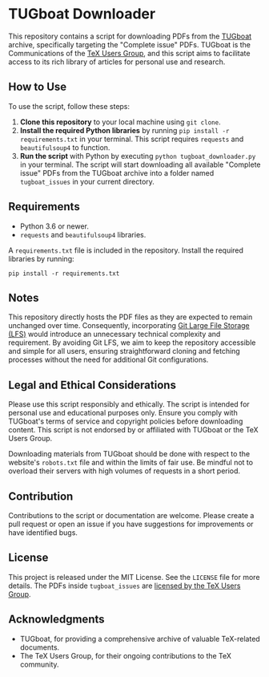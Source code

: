 # TUGboat Downloader

This repository contains a script for downloading PDFs from the [TUGboat](https://www.tug.org/TUGboat/) archive, specifically targeting the "Complete issue" PDFs. TUGboat is the Communications of the [TeX Users Group](https://www.tug.org/), and this script aims to facilitate access to its rich library of articles for personal use and research.

## How to Use

To use the script, follow these steps:

1. **Clone this repository** to your local machine using `git clone`.
2. **Install the required Python libraries** by running `pip install -r requirements.txt` in your terminal. This script requires `requests` and `beautifulsoup4` to function.
3. **Run the script** with Python by executing `python tugboat_downloader.py` in your terminal. The script will start downloading all available "Complete issue" PDFs from the TUGboat archive into a folder named `tugboat_issues` in your current directory.

## Requirements

- Python 3.6 or newer.
- `requests` and `beautifulsoup4` libraries.

A `requirements.txt` file is included in the repository. Install the required libraries by running:

    pip install -r requirements.txt


## Notes

This repository directly hosts the PDF files as they are expected to remain unchanged over time.
Consequently, incorporating [Git Large File Storage (LFS)](https://git-lfs.github.com/) would introduce an unnecessary technical complexity and requirement.
By avoiding Git LFS, we aim to keep the repository accessible and simple for all users, ensuring straightforward cloning and fetching processes without the need for additional Git configurations.

## Legal and Ethical Considerations

Please use this script responsibly and ethically. The script is intended for personal use and educational purposes only. Ensure you comply with TUGboat's terms of service and copyright policies before downloading content. This script is not endorsed by or affiliated with TUGboat or the TeX Users Group.

Downloading materials from TUGboat should be done with respect to the website's `robots.txt` file and within the limits of fair use. Be mindful not to overload their servers with high volumes of requests in a short period.

## Contribution

Contributions to the script or documentation are welcome. Please create a pull request or open an issue if you have suggestions for improvements or have identified bugs.

## License

This project is released under the MIT License. See the `LICENSE` file for more details.
The PDFs inside `tugboat_issues` are [licensed by the TeX Users Group](https://tug.org/TUGboat/tubperm.html).

## Acknowledgments

- TUGboat, for providing a comprehensive archive of valuable TeX-related documents.
- The TeX Users Group, for their ongoing contributions to the TeX community.
